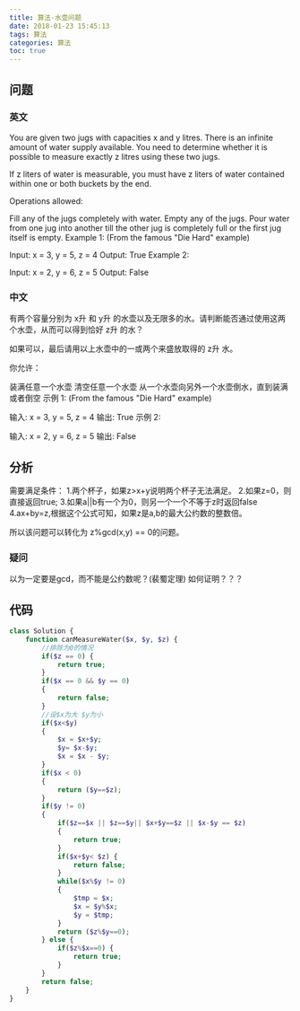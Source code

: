 ```yaml
---
title: 算法-水壶问题
date: 2018-01-23 15:45:13
tags: 算法
categories: 算法
toc: true
---
```


## 问题

### 英文
You are given two jugs with capacities x and y litres. There is an infinite amount of water supply available. You need to determine whether it is possible to measure exactly z litres using these two jugs.

If z liters of water is measurable, you must have z liters of water contained within one or both buckets by the end.

Operations allowed:

Fill any of the jugs completely with water.
Empty any of the jugs.
Pour water from one jug into another till the other jug is completely full or the first jug itself is empty.
Example 1: (From the famous "Die Hard" example)

Input: x = 3, y = 5, z = 4
Output: True
Example 2:

Input: x = 2, y = 6, z = 5
Output: False
### 中文
有两个容量分别为 x升 和 y升 的水壶以及无限多的水。请判断能否通过使用这两个水壶，从而可以得到恰好 z升 的水？

如果可以，最后请用以上水壶中的一或两个来盛放取得的 z升 水。

你允许：

装满任意一个水壶
清空任意一个水壶
从一个水壶向另外一个水壶倒水，直到装满或者倒空
示例 1: (From the famous "Die Hard" example)

输入: x = 3, y = 5, z = 4
输出: True
示例 2:

输入: x = 2, y = 6, z = 5
输出: False

## 分析
需要满足条件：
1.两个杯子，如果z>x+y说明两个杯子无法满足。
2.如果z=0，则直接返回true;
3.如果a||b有一个为0，则另一个一个不等于z时返回false
4.ax+by=z,根据这个公式可知，如果z是a,b的最大公约数的整数倍。

所以该问题可以转化为 z%gcd(x,y) == 0的问题。

### 疑问
以为一定要是gcd，而不能是公约数呢？(裴蜀定理)
如何证明？？？

## 代码

```php
class Solution {
    function canMeasureWater($x, $y, $z) {
        //排除为0的情况
        if($z == 0) {
            return true;
        }
        if($x == 0 && $y == 0)
        {   
            return false;
        }
        //设$x为大 $y为小
        if($x<$y)
        {
            $x = $x+$y;
            $y= $x-$y;
            $x = $x - $y;
        }
        if($x < 0)
        {
            return ($y==$z);
        }
        if($y != 0)
        {
            if($z==$x || $z==$y|| $x+$y==$z || $x-$y == $z)
            {
                return true;
            }
            if($x+$y< $z) {
            	return false;
            }
            while($x%$y != 0) 
            {
                $tmp = $x;
                $x = $y%$x;
                $y = $tmp;
            }
            return ($z%$y==0);
        } else {
            if($z%$x==0) {
                return true;
            }
        }
        return false;
    }
}
```